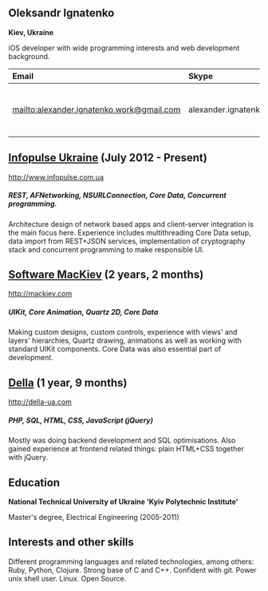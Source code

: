 ## Oleksandr Ignatenko
**Kiev, Ukraine**

iOS developer with wide programming interests and web development background.

Email                                       | Skype                   | Tel.                |
:-------------------------------------------|:------------------------|:--------------------|
<mailto:alexander.ignatenko.work@gmail.com> |alexander.ignatenko.work | +380 (63) 325 07 01 |


## [Infopulse Ukraine](http://www.infopulse.com.ua/) (July 2012 - Present)
<http://www.infopulse.com.ua>
##### REST, AFNetworking, NSURLConnection, Core Data, Concurrent programming.

Architecture design of network based apps and client-server integration is the main focus here. Experience includes
multithreading Core Data setup, data import from REST+JSON
services, implementation of cryptography stack and concurrent programming to make responsible UI.

## [Software MacKiev](http://mackiev.com/) (2 years, 2 months)
<http://mackiev.com>

##### UIKit, Core Animation, Quartz 2D, Core Data

Making custom designs, custom controls,
experience with views' and layers' hierarchies, Quartz drawing, 
animations as well as working with standard UIKit
components. Core Data was also essential part of development.

## [Della](http://della-ua.com) (1 year, 9 months)
<http://della-ua.com>

##### PHP, SQL, HTML, CSS, JavaScript (jQuery)

Mostly was doing backend development and SQL optimisations. Also gained experience at frontend related things:
plain HTML+CSS together with jQuery.

## Education
**National Technical University of Ukraine 'Kyiv Polytechnic Institute'**

Master's degree, Electrical Engineering (2005-2011)

## Interests and other skills
Different programming languages and related technologies, among others: Ruby, Python, Clojure.
Strong base of C and C++. Confident with git. Power unix shell user. Linux. Open Source.